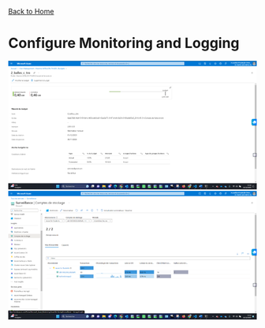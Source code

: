 [Back to Home](../README.md)

# Configure Monitoring and Logging

![Alt text](image-9.png)
![Alt text](image-10.png)
